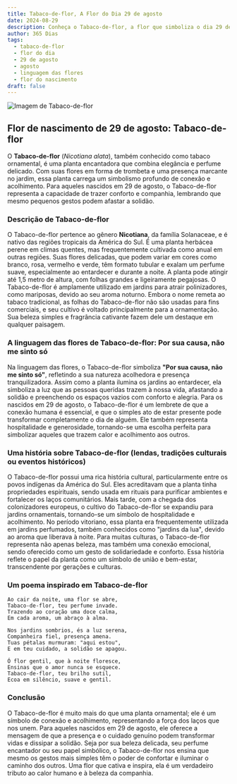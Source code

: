 ```yaml
---
title: Tabaco-de-flor, A Flor do Dia 29 de agosto
date: 2024-08-29
description: Conheça o Tabaco-de-flor, a flor que simboliza o dia 29 de agosto e seu significado 'Por sua causa, não me sinto só'. Explore a beleza e o simbolismo desta flor encantadora.
author: 365 Dias
tags:
  - tabaco-de-flor
  - flor do dia
  - 29 de agosto
  - agosto
  - linguagem das flores
  - flor do nascimento
draft: false
---
```


![Imagem de Tabaco-de-flor](https://cdn.pixabay.com/photo/2019/09/06/19/32/tobacco-4457154_640.jpg#center)


## Flor de nascimento de 29 de agosto: Tabaco-de-flor

O **Tabaco-de-flor** (_Nicotiana alata_), também conhecido como tabaco ornamental, é uma planta encantadora que combina elegância e perfume delicado. Com suas flores em forma de trombeta e uma presença marcante no jardim, essa planta carrega um simbolismo profundo de conexão e acolhimento. Para aqueles nascidos em 29 de agosto, o Tabaco-de-flor representa a capacidade de trazer conforto e companhia, lembrando que mesmo pequenos gestos podem afastar a solidão.

### Descrição de Tabaco-de-flor

O Tabaco-de-flor pertence ao gênero **Nicotiana**, da família Solanaceae, e é nativo das regiões tropicais da América do Sul. É uma planta herbácea perene em climas quentes, mas frequentemente cultivada como anual em outras regiões. Suas flores delicadas, que podem variar em cores como branco, rosa, vermelho e verde, têm formato tubular e exalam um perfume suave, especialmente ao entardecer e durante a noite. A planta pode atingir até 1,5 metro de altura, com folhas grandes e ligeiramente pegajosas. O Tabaco-de-flor é amplamente utilizado em jardins para atrair polinizadores, como mariposas, devido ao seu aroma noturno. Embora o nome remeta ao tabaco tradicional, as folhas do Tabaco-de-flor não são usadas para fins comerciais, e seu cultivo é voltado principalmente para a ornamentação. Sua beleza simples e fragrância cativante fazem dele um destaque em qualquer paisagem.

### A linguagem das flores de Tabaco-de-flor: Por sua causa, não me sinto só

Na linguagem das flores, o Tabaco-de-flor simboliza **"Por sua causa, não me sinto só"**, refletindo a sua natureza acolhedora e presença tranquilizadora. Assim como a planta ilumina os jardins ao entardecer, ela simboliza a luz que as pessoas queridas trazem à nossa vida, afastando a solidão e preenchendo os espaços vazios com conforto e alegria. Para os nascidos em 29 de agosto, o Tabaco-de-flor é um lembrete de que a conexão humana é essencial, e que o simples ato de estar presente pode transformar completamente o dia de alguém. Ele também representa hospitalidade e generosidade, tornando-se uma escolha perfeita para simbolizar aqueles que trazem calor e acolhimento aos outros.

### Uma história sobre Tabaco-de-flor (lendas, tradições culturais ou eventos históricos)

O Tabaco-de-flor possui uma rica história cultural, particularmente entre os povos indígenas da América do Sul. Eles acreditavam que a planta tinha propriedades espirituais, sendo usada em rituais para purificar ambientes e fortalecer os laços comunitários. Mais tarde, com a chegada dos colonizadores europeus, o cultivo do Tabaco-de-flor se expandiu para jardins ornamentais, tornando-se um símbolo de hospitalidade e acolhimento. No período vitoriano, essa planta era frequentemente utilizada em jardins perfumados, também conhecidos como "jardins da lua", devido ao aroma que liberava à noite. Para muitas culturas, o Tabaco-de-flor representa não apenas beleza, mas também uma conexão emocional, sendo oferecido como um gesto de solidariedade e conforto. Essa história reflete o papel da planta como um símbolo de união e bem-estar, transcendente por gerações e culturas.

### Um poema inspirado em Tabaco-de-flor

```
Ao cair da noite, uma flor se abre,  
Tabaco-de-flor, teu perfume invade.  
Trazendo ao coração uma doce calma,  
Em cada aroma, um abraço à alma.  

Nos jardins sombrios, és a luz serena,  
Companheira fiel, presença amena.  
Tuas pétalas murmuram: "aqui estou",  
E em teu cuidado, a solidão se apagou.  

Ó flor gentil, que à noite floresce,  
Ensinas que o amor nunca se esquece.  
Tabaco-de-flor, teu brilho sutil,  
Ecoa em silêncio, suave e gentil.  
```

### Conclusão

O Tabaco-de-flor é muito mais do que uma planta ornamental; ele é um símbolo de conexão e acolhimento, representando a força dos laços que nos unem. Para aqueles nascidos em 29 de agosto, ele oferece a mensagem de que a presença e o cuidado genuíno podem transformar vidas e dissipar a solidão. Seja por sua beleza delicada, seu perfume encantador ou seu papel simbólico, o Tabaco-de-flor nos ensina que mesmo os gestos mais simples têm o poder de confortar e iluminar o caminho dos outros. Uma flor que cativa e inspira, ela é um verdadeiro tributo ao calor humano e à beleza da companhia.